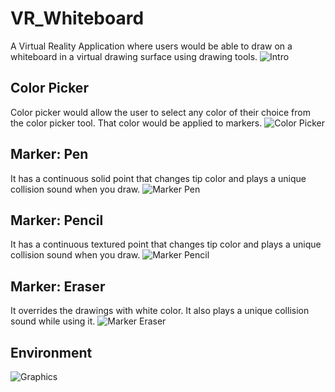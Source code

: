 # VR_Whiteboard

A Virtual Reality Application where users would be able to draw on a whiteboard in a virtual drawing surface using drawing tools.
![Intro](https://github.com/Gulshan1357/VR_Whiteboard/blob/main/gifs/Introduction_gif.gif)


## Color Picker
Color picker would allow the user to select any color of their choice from the color picker tool.
That color would be applied to markers.
![Color Picker](https://github.com/Gulshan1357/VR_Whiteboard/blob/main/gifs/colorPicker_gif.gif)


## Marker: Pen
It has a continuous solid point that changes tip color and plays a unique collision sound when you draw.
![Marker Pen](https://github.com/Gulshan1357/VR_Whiteboard/blob/main/gifs/pen_gif.gif)


## Marker: Pencil
It has a continuous textured point that changes tip color and plays a unique collision sound when you draw.
![Marker Pencil](https://github.com/Gulshan1357/VR_Whiteboard/blob/main/gifs/pencil_gif.gif)


## Marker: Eraser
It overrides the drawings with white color. It also plays a unique collision sound while using it.
![Marker Eraser](https://github.com/Gulshan1357/VR_Whiteboard/blob/main/gifs/eraser_gif.gif)


## Environment
![Graphics](https://github.com/Gulshan1357/VR_Whiteboard/blob/main/gifs/graphics_gif-min.gif)
